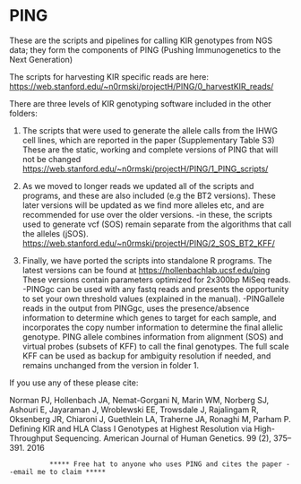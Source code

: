 # PING
These are the scripts and pipelines for calling KIR genotypes from NGS data; they form the components of PING (Pushing Immunogenetics to the Next Generation)

The scripts for harvesting KIR specific reads are here:
https://web.stanford.edu/~n0rmski/projectH/PING/0_harvestKIR_reads/

There are three levels of KIR genotyping software included in the other folders:

1. The scripts that were used to generate the allele calls from the IHWG cell lines, which are reported in the paper  (Supplementary Table S3)
These are the static, working and complete versions of PING that will not be changed
https://web.stanford.edu/~n0rmski/projectH/PING/1_PING_scripts/

2. As we moved to longer reads we updated all of the scripts and programs, and these are also included (e.g the BT2 versions).
These later versions will be updated as we find more alleles etc, and are recommended for use over the older versions.
 -in these, the scripts used to generate vcf (SOS) remain separate from the algorithms that call the alleles (jSOS).
https://web.stanford.edu/~n0rmski/projectH/PING/2_SOS_BT2_KFF/

3. Finally, we have ported the scripts into standalone R programs.
The latest versions can be found at https://hollenbachlab.ucsf.edu/ping These versions contain parameters optimized for 2x300bp MiSeq reads.
-PINGgc can be used with any fastq reads and presents the opportunity to set your own threshold values (explained in the manual).
-PINGallele reads in the output from PINGgc, uses the presence/absence information to determine which genes to target for each sample, and incorporates the copy number information to determine the final allelic genotype.
PING allele combines information from alignment (SOS) and virtual probes (subsets of KFF) to call the final genotypes.
The full scale KFF can be used as backup for ambiguity resolution if needed, and remains unchanged from the version in folder 1.

If you use any of these please cite:

Norman PJ, Hollenbach JA, Nemat-Gorgani N, Marin WM, Norberg SJ, Ashouri E, Jayaraman J, Wroblewski EE, Trowsdale J, Rajalingam R, Oksenberg JR, Chiaroni J, Guethlein LA, Traherne JA, Ronaghi M, Parham P. Defining KIR and HLA Class I Genotypes at Highest Resolution via High-Throughput Sequencing. American Journal of Human Genetics. 99 (2), 375–391. 2016

              ***** Free hat to anyone who uses PING and cites the paper --email me to claim *****
                                        
